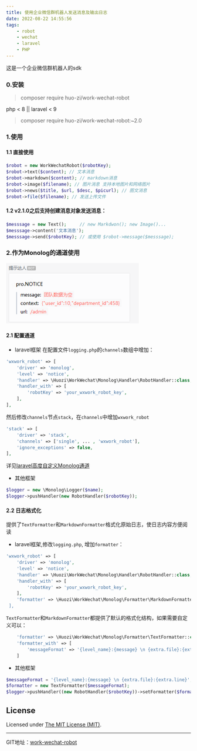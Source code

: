 ```yaml
---
title: 使用企业微信群机器人发送消息及输出日志
date: 2022-08-22 14:55:56
tags:
    - robot
    - wechat
    - laravel
    - PHP
---
```


这是一个企业微信群机器人的sdk
### 0.安装
>composer require huo-zi/work-wechat-robot

php < 8 || laravel < 9
>composer require huo-zi/work-wechat-robot:~2.0


### 1.使用
#### 1.1 直接使用

```php
$robot = new WorkWechatRobot($robotKey);
$robot->text($content); // 文本消息
$robot->markdown($content); // markdown消息
$robot->image($filename); // 图片消息 支持本地图片和网络图片
$robot->news($title, $url, $desc, $picurl); // 图文消息
$robot->file($filename); // 发送上传文件
```

#### 1.2 v2.1.0之后支持创建消息对象发送消息：
```php
$messsage = new Text();     // new Markdwon(); new Image()...
$messsage->content('文本消息');
$messsage->send($robotKey); // 或使用 $robot->message($messsage);
```

### 2.作为Monolog的通道使用
![效果图](/source/image/screen/20220822154952.png)
#### 2.1 配置通道
* laravel框架
在配置文件`logging.php`的`channels`数组中增加：

```php
'wxwork_robot' => [  
    'driver' => 'monolog',  
    'level' => 'notice',  
    'handler' => \Huozi\WorkWechat\Monolog\Handler\RobotHandler::class,  
    'handler_with' => [  
        'robotKey' => 'your_wxwork_robot_key',  
    ],  
],
```
 
然后修改`channels`节点`stack`，在`channels`中增加`wxwork_robot`

```php
'stack' => [
    'driver' => 'stack',
    'channels' => ['single', ... , 'wxwork_robot'],
    'ignore_exceptions' => false,
],
```

详见[laravel高度自定义Monolog通道](https://learnku.com/docs/laravel/8.x/logging/9376#advanced-monolog-channel-customization)
* 其他框架

```php
$logger = new \Monolog\Logger($name);
$logger->pushHandler(new RobotHandler($robotKey));
```

#### 2.2 日志格式化
提供了`TextFormatter`和`MarkdownFormatter`格式化原始日志，使日志内容方便阅读
* laravel框架,修改`logging.php`, 增加`formatter`：

```php
'wxwork_robot' => [
    'driver' => 'monolog',
    'level' => 'notice',
    'handler' => \Huozi\WorkWechat\Monolog\Handler\RobotHandler::class,
    'handler_with' => [
        'robotKey' => 'your_wxwork_robot_key',
    ],
    'formatter' => \Huozi\WorkWechat\Monolog\Formatter\MarkdownFormatter::class,```
 ],
 ```

`TextFormatter`和`MarkdownFormatter`都提供了默认的格式化结构，如果需要自定义可以：

```php
    'formatter' => \Huozi\WorkWechat\Monolog\Formatter\TextFormatter::class,
    'formatter_with' => [
        'messageFormat' => '{level_name}:{message} \n {extra.file}:{extra.line}'</b>
    ]
```

* 其他框架

```php
$messageFormat = '{level_name}:{message} \n {extra.file}:{extra.line}';
$formatter = new TextFormatter($messageFormat);
$logger->pushHandler((new RobotHandler($robotKey))->setFormatter($formatter));
```

License
------------
Licensed under [The MIT License (MIT)](LICENSE).

------------
GIT地址：[work-wechat-robot](https://github.com/huozi1024/work-wechat-robot)
